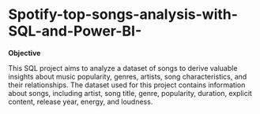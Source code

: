 # Spotify-top-songs-analysis-with-SQL-and-Power-BI-

**Objective**

This SQL project aims to analyze a dataset of songs to derive valuable insights about music popularity, genres, artists, song characteristics, and their relationships. The dataset used for this project contains information about songs, including artist, song title, genre, popularity, duration, explicit content, release year, energy, and loudness.
